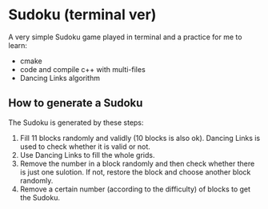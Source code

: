 # Sudoku (terminal ver)

A very simple Sudoku game played in terminal and a practice for me to learn:

* cmake
* code and compile c++ with multi-files
* Dancing Links algorithm

## How to generate a Sudoku

The Sudoku is generated by these steps:

1. Fill 11 blocks randomly and validly (10 blocks is also ok). Dancing Links is used to check whether it is valid or not.
2. Use Dancing Links to fill the whole grids.
3. Remove the number in a block randomly and then check whether there is just one sulotion. If not, restore the block and choose another block randomly.
4. Remove a certain number (according to the difficulty) of blocks to get the Sudoku.
